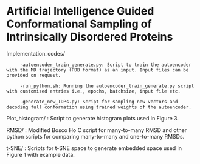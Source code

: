 # Artificial Intelligence Guided Conformational Sampling of Intrinsically Disordered Proteins

Implementation_codes/
        
         -autoencoder_train_generate.py: Script to train the autoencoder with the MD trajectory (PDB format) as an input. Input files can be provided on request.

         -run_python.sh: Running the autoencoder_train_generate.py script with customized entries i.e., epochs, batchsize, input file etc.

         -generate_new_IDPs.py: Script for sampling new vectors and decoding full conformation using trained weights of the autoencoder.

Plot_histogram/ : Script to generate histogram plots used in Figure 3.

RMSD/ : Modified Bosco Ho C script for many-to-many RMSD and other python scripts for comparing many-to-many and one-to-many RMSDs.

t-SNE/ : Scripts for t-SNE space to generate embedded space used in Figure 1 with example data.






